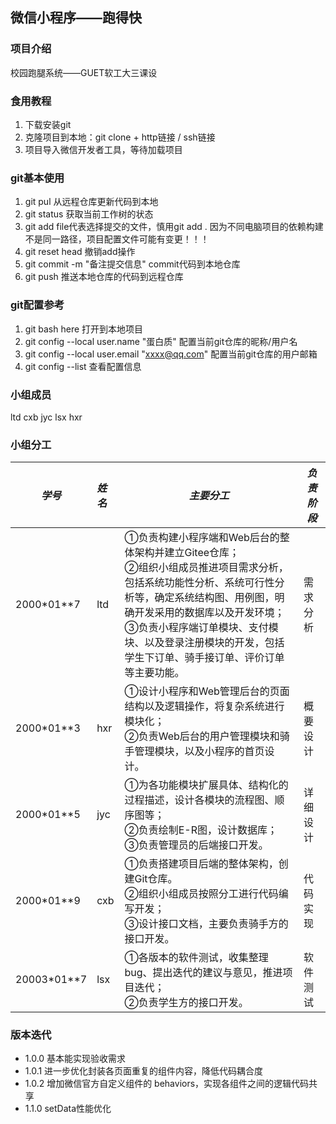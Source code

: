 ## 微信小程序——跑得快
### 项目介绍
校园跑腿系统——GUET软工大三课设

### 食用教程

1. 下载安装git
2. 克隆项目到本地：git clone + http链接 / ssh链接
3. 项目导入微信开发者工具，等待加载项目

### git基本使用

1. git pul 从远程仓库更新代码到本地
2. git status 获取当前工作树的状态
3. git add <file> file代表选择提交的文件，慎用git add . 因为不同电脑项目的依赖构建不是同一路径，项目配置文件可能有变更！！！
4. git reset head 撤销add操作
5. git commit -m "备注提交信息" commit代码到本地仓库
6. git push 推送本地仓库的代码到远程仓库

### git配置参考

1. git bash here 打开到本地项目
2. git config --local user.name "蛋白质" 配置当前git仓库的昵称/用户名
3. git config --local user.email "[xxxx@qq.com](mailto:xxxx@qq.com)" 配置当前git仓库的用户邮箱
4. git config --list 查看配置信息

### 小组成员

ltd cxb jyc lsx hxr

### 小组分工

| *学号*     | *姓名* | *主要分工*                                                   | *负责阶段* |
| ---------- | :----- | ------------------------------------------------------------ | ---------- |
| 2000*01**7 | ltd | ①负责构建小程序端和Web后台的整体架构并建立Gitee仓库；<br />②组织小组成员推进项目需求分析，包括系统功能性分析、系统可行性分析等，确定系统结构图、用例图，明确开发采用的数据库以及开发环境；<br />③负责小程序端订单模块、支付模块、以及登录注册模块的开发，包括学生下订单、骑手接订单、评价订单等主要功能。 | 需求分析   |
| 2000*01**3 | hxr | ①设计小程序和Web管理后台的页面结构以及逻辑操作，将复杂系统进行模块化；<br />②负责Web后台的用户管理模块和骑手管理模块，以及小程序的首页设计。 | 概要设计   |
| 2000*01**5 | jyc | ①为各功能模块扩展具体、结构化的过程描述，设计各模块的流程图、顺序图等；<br />②负责绘制E-R图，设计数据库；<br />③负责管理员的后端接口开发。 | 详细设计   |
| 2000*01**9 | cxb | ①负责搭建项目后端的整体架构，创建Git仓库。<br />②组织小组成员按照分工进行代码编写开发；<br />③设计接口文档，主要负责骑手方的接口开发。 | 代码实现   |
| 20003*01**7 | lsx | ①各版本的软件测试，收集整理bug、提出迭代的建议与意见，推进项目迭代；<br />②负责学生方的接口开发。 | 软件测试   |


### 版本迭代
 - 1.0.0 基本能实现验收需求
 - 1.0.1 进一步优化封装各页面重复的组件内容，降低代码耦合度
 - 1.0.2 增加微信官方自定义组件的 behaviors，实现各组件之间的逻辑代码共享
 - 1.1.0 setData性能优化  


